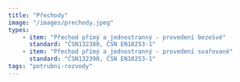 ```yaml
---
title: "Přechody"
image: "/images/prechody.jpeg"
types:
    - item: "Přechod přímý a jednostranný - provedení bezešvé"
      standard: "ČSN132380, ČSN EN10253-1"
    - item: "Přechod přímý a jednostranný - provedení svařované"
      standard: "ČSN132390, ČSN EN10253-1"
tags: "potrubni-rozvody"
---
```

